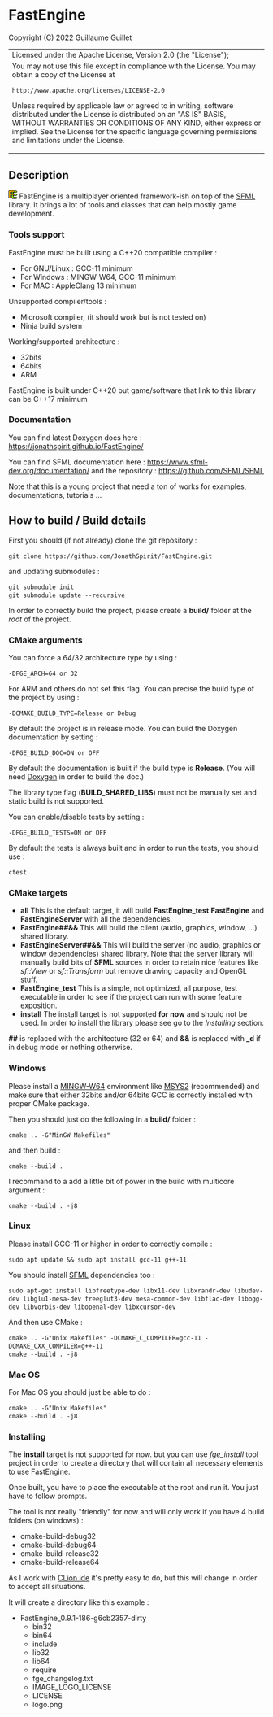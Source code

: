 

# FastEngine

Copyright (C) 2022 Guillaume Guillet

<table border="0px">
<tr>
<td>
Licensed under the Apache License, Version 2.0 (the "License");
</td>
</tr>
<tr>
<td>
You may not use this file except in compliance with the License.
You may obtain a copy of the License at

    http://www.apache.org/licenses/LICENSE-2.0

Unless required by applicable law or agreed to in writing, software
distributed under the License is distributed on an "AS IS" BASIS,
WITHOUT WARRANTIES OR CONDITIONS OF ANY KIND, either express or implied.
See the License for the specific language governing permissions and
limitations under the License.
</td>
</tr>
</table>

## Description
![logo](https://github.com/JonathSpirit/FastEngine/blob/master/logo.png?raw=true) FastEngine is a multiplayer oriented framework-ish on top of the [SFML](https://www.sfml-dev.org/) library. It brings a lot of tools and classes that can help mostly game development.

### Tools support
FastEngine must be built using a C++20 compatible compiler :
- For GNU/Linux : GCC-11 minimum
- For Windows : MINGW-W64, GCC-11 minimum
- For MAC : AppleClang 13 minimum

Unsupported compiler/tools :
- Microsoft compiler, (it should work but is not tested on)
- Ninja build system

Working/supported architecture :
- 32bits
- 64bits
- ARM

FastEngine is built under C++20 but game/software that link to this library can be C++17 minimum

### Documentation
You can find latest Doxygen docs here : https://jonathspirit.github.io/FastEngine/

You can find SFML documentation here : https://www.sfml-dev.org/documentation/
and the repository : https://github.com/SFML/SFML

Note that this is a young project that need a ton of works for examples, documentations, tutorials ...

##  How to build / Build details

First you should (if not already) clone the git repository :

    git clone https://github.com/JonathSpirit/FastEngine.git
and updating submodules :

    git submodule init
    git submodule update --recursive
In order to correctly build the project, please create a **build/** folder at the *root* of the project.

### CMake arguments
You can force a 64/32 architecture type by using :

    -DFGE_ARCH=64 or 32
For ARM and others do not set this flag.
You can precise the build type of the project by using :

    -DCMAKE_BUILD_TYPE=Release or Debug
By default the project is in release mode.
You can build the Doxygen documentation by setting :

    -DFGE_BUILD_DOC=ON or OFF
By default the documentation is built if the build type is **Release**. (You will need [Doxygen](https://doxygen.nl/) in order to build the doc.)

The library type flag (**BUILD_SHARED_LIBS**) must not be manually set and static build is not supported.

You can enable/disable tests by setting :

    -DFGE_BUILD_TESTS=ON or OFF
By default the tests is always built and in order to run the tests, you should use :

    ctest

### CMake targets
- **all**
This is the default target, it will build **FastEngine_test** **FastEngine** and **FastEngineServer** with all the dependencies.
- **FastEngine##&&**
This will build the client (audio, graphics, window, ...) shared library.
- **FastEngineServer##&&**
This will build the server (no audio, graphics or window dependencies) shared library. Note that the server library will manually build bits of **SFML** sources in order to retain nice features like *sf::View* or *sf::Transform* but remove drawing capacity and OpenGL stuff.
- **FastEngine_test**
This is a simple, not optimized, all purpose, test executable in order to see if the project can run with some feature exposition.
- **install**
The install target is not supported **for now** and should not be used. In order to install the library please see go to the *Installing* section.

**##** is replaced with the architecture (32 or 64) and **&&** is replaced with **_d** if in debug mode or nothing otherwise.

### Windows
Please install a [MINGW-W64](https://www.mingw-w64.org/) environment like [MSYS2](https://www.msys2.org/) (recommended) and make sure that either 32bits and/or 64bits GCC is correctly installed with proper CMake package.

Then you should just do the following in a **build/** folder :

    cmake .. -G"MinGW Makefiles"
and then build :

    cmake --build .
I recommand to a add a little bit of power in the build with multicore argument :

    cmake --build . -j8

### Linux
Please install GCC-11 or higher in order to correctly compile :

    sudo apt update && sudo apt install gcc-11 g++-11
You should install [SFML](https://www.sfml-dev.org/faq.php#grl-dependencies) dependencies too :

    sudo apt-get install libfreetype-dev libx11-dev libxrandr-dev libudev-dev libglu1-mesa-dev freeglut3-dev mesa-common-dev libflac-dev libogg-dev libvorbis-dev libopenal-dev libxcursor-dev
And then use CMake :

    cmake .. -G"Unix Makefiles" -DCMAKE_C_COMPILER=gcc-11 -DCMAKE_CXX_COMPILER=g++-11
    cmake --build . -j8

### Mac OS
For Mac OS you should just be able to do :

    cmake .. -G"Unix Makefiles"
    cmake --build . -j8

### Installing
The **install** target is not supported for now. but you can use *fge_install* tool project in order to create a directory that will contain all necessary elements to use FastEngine.

Once built, you have to place the executable at the root and run it. You just have to follow prompts.

The tool is not really "friendly" for now and will only work if you have 4 build folders (on windows) :
- cmake-build-debug32
- cmake-build-debug64
- cmake-build-release32
- cmake-build-release64

As I work with [CLion ide](https://www.jetbrains.com/clion/) it's pretty easy to do, but this will change in order to accept all situations.

It will create a directory like this example :
- FastEngine_0.9.1-186-g6cb2357-dirty
  - bin32
  - bin64
  - include
  - lib32
  - lib64
  - require
  - fge_changelog.txt
  - IMAGE_LOGO_LICENSE
  - LICENSE
  - logo.png

